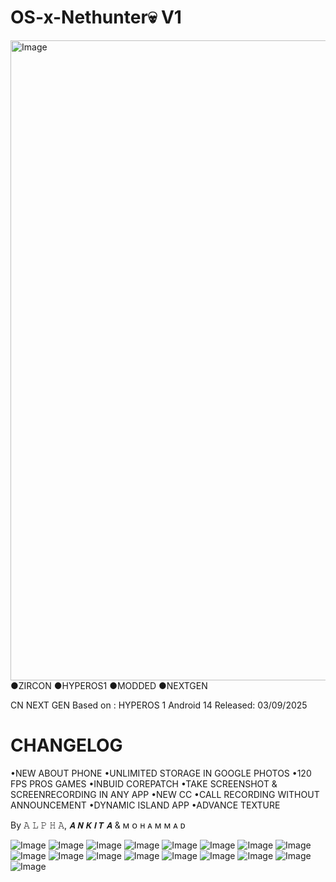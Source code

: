 # OS-x-Nethunter💀 V1
<img width="1536" height="1024" alt="Image" src="https://github.com/user-attachments/assets/afadde59-acc1-4ec2-9816-d4a7703461e7" />
●ZIRCON ●HYPEROS1 ●MODDED ●NEXTGEN

CN NEXT GEN
Based on : HYPEROS 1
Android 14
Released: 03/09/2025

# CHANGELOG
•NEW ABOUT PHONE
•UNLIMITED STORAGE IN GOOGLE PHOTOS
•120 FPS PROS GAMES
•INBUID COREPATCH
•TAKE SCREENSHOT & SCREENRECORDING IN ANY APP
•NEW CC
•CALL RECORDING WITHOUT ANNOUNCEMENT
•DYNAMIC ISLAND APP
•ADVANCE TEXTURE


By 𝙰 𝙻 𝙿 𝙷 𝙰,  𝘼 𝙉 𝙆 𝙄 𝙏 𝘼  &  ᴍ ᴏ ʜ ᴀ ᴍ ᴍ ᴀ ᴅ

![Image](https://github.com/user-attachments/assets/44e6675f-13b3-4df5-b47f-79b04ca19ba0)
![Image](https://github.com/user-attachments/assets/b86873f8-e4be-4c33-bc8a-657376a8906c)
![Image](https://github.com/user-attachments/assets/98133d90-3741-48af-a77b-8a7e1391f252)
![Image](https://github.com/user-attachments/assets/54c0ea8f-5369-402b-ab89-94c2100ecc4d)
![Image](https://github.com/user-attachments/assets/484f879b-3cf8-4c4e-8d60-15795eaf4cc1)
![Image](https://github.com/user-attachments/assets/d77da5c2-5eef-4361-a37f-0632659a0515)
![Image](https://github.com/user-attachments/assets/0ae3752c-58de-48ee-8c0e-27a768f35224)
![Image](https://github.com/user-attachments/assets/0467f0c4-e273-4432-b8a5-0fbb8448d288)
![Image](https://github.com/user-attachments/assets/f9897b24-31d5-406a-be26-0f0fc5fd8245)
![Image](https://github.com/user-attachments/assets/943cb506-4e83-40c0-9134-fc0f59307c2b)
![Image](https://github.com/user-attachments/assets/b26de625-96d0-4409-8089-34389ab01ad5)
![Image](https://github.com/user-attachments/assets/1a80e0c9-ad5e-4705-9caa-0e9dd38fb053)
![Image](https://github.com/user-attachments/assets/80b84fb9-7261-4c41-bc2f-f45feb535c7a)
![Image](https://github.com/user-attachments/assets/38d252e9-0923-4c83-ba41-a6f9023969e3)
![Image](https://github.com/user-attachments/assets/25f9fd17-bb63-4a07-99b6-a0046e35ab64)
![Image](https://github.com/user-attachments/assets/ef220f28-d729-4d50-91d5-6493fe53c69c)
![Image](https://github.com/user-attachments/assets/10667a62-513e-4fe2-a47c-e7a9390025cd)
